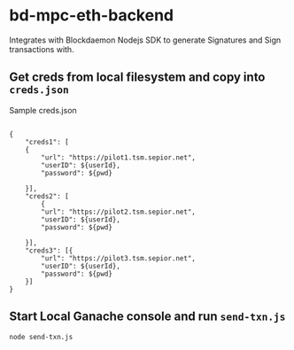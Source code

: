 # bd-mpc-eth-backend
Integrates with Blockdaemon Nodejs SDK to generate Signatures and Sign transactions with.

## Get creds from local filesystem and copy into `creds.json`
Sample creds.json
```

{
    "creds1": [
    {
        "url": "https://pilot1.tsm.sepior.net",
        "userID": ${userId},
        "password": ${pwd}

    }],
    "creds2": [
        {
        "url": "https://pilot2.tsm.sepior.net",
        "userID": ${userId},
        "password": ${pwd}

    }],
    "creds3": [{
        "url": "https://pilot3.tsm.sepior.net",
        "userID": ${userId},
        "password": ${pwd}
    }]
}
```

## Start Local Ganache console and run `send-txn.js`
```
node send-txn.js
```

